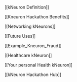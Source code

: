 
[[kNeuron Definition]]

[[Kneuron Hackathon Benefits]]

[[Networking kNeurons]]

[[Future Uses]]

[[Example_Kneuron_Fraud]]

[[Healthcare kNeuron]]

[[Your personal Health kNeuron]]

[[kNeuron Hackathon Hub]]